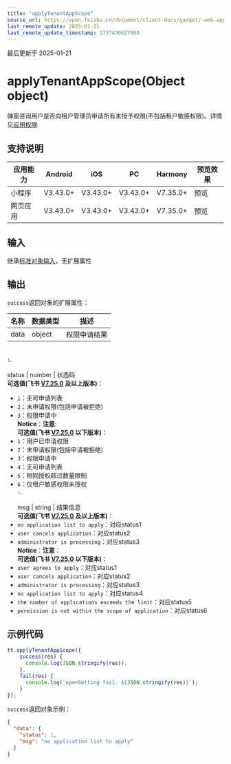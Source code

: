 ```yaml
---
title: "applyTenantAppScope"
source_url: https://open.feishu.cn/document/client-docs/gadget/-web-app-api/open-ability/authorize/applytenantappscope
last_remote_update: 2025-01-21
last_remote_update_timestamp: 1737430617000
---
```

最后更新于 2025-01-21

# applyTenantAppScope(Object object)

弹窗咨询用户是否向租户管理员申请所有未授予权限(不包括租户敏感权限)。详情见[应用权限](https://feishu.feishu.cn/docx/Qpshd2mj4oS5Z6x7y51coUlGnVW)

## 支持说明

应用能力 | Android | iOS | PC | Harmony | 预览效果
--- | --- | --- | --- | --- | ---
小程序 | V3.43.0+ | V3.43.0+ | V3.43.0+ | V7.35.0+ | 预览
网页应用 | V3.43.0+ | V3.43.0+ | V3.43.0+ | V7.35.0+ | 预览

## 输入
继承[标准对象输入](https://open.feishu.cn/document/uYjL24iN/ukzNy4SO3IjL5cjM)，无扩展属性

## 输出
`success`返回对象的扩展属性：

名称 | 数据类型 | 描述
--- | --- | ---
data | object | 权限申请结果
&emsp;  
                    ∟  
                &nbsp;  
                    status | number | 状态码  
**可选值(飞书 [V7.25.0](https://open.feishu.cn/document/uYjL24iN/uAjMuAjMuAjM/version-compatibility) 及以上版本)**：  
- `1`：无可申请列表  
- `2`：未申请权限(包括申请被拒绝)  
- `3`：权限申请中  
**Notice**：**注意**:             
**可选值(飞书 [V7.25.0](https://open.feishu.cn/document/uYjL24iN/uAjMuAjMuAjM/version-compatibility) 以下版本)**：  
-  `1`：用户已申请权限  
-  `2`：未申请权限(包括申请被拒绝)  
-  `3`：权限申请中  
-  `4`：无可申请列表  
-  `5`：相同授权超过数量限制  
-  `6`：仅租户敏感权限未授权
&emsp;  
                    ∟  
                &nbsp;  
                    msg | string | 结果信息  
**可选值(飞书 [V7.25.0](https://open.feishu.cn/document/uYjL24iN/uAjMuAjMuAjM/version-compatibility) 及以上版本)**：  
- `no application list to apply`：对应status1  
- `user cancels application`：对应status2  
- `administrator is processing`：对应status3  
**Notice**：**注意**：             
**可选值(飞书 [V7.25.0](https://open.feishu.cn/document/uYjL24iN/uAjMuAjMuAjM/version-compatibility) 以下版本)**：            
- `user agrees to apply`：对应status1  
- `user cancels application`：对应status2  
- `administrator is processing`：对应status3  
- `no application list to apply`：对应status4  
- `the number of applications exceeds the limit`：对应status5  
- `permission is not within the scope of application`：对应status6

## 示例代码

```js
tt.applyTenantAppScope({ 
    success(res) {
      console.log(JSON.stringify(res));
    },
    fail(res) {
      console.log(`openSetting fail: ${JSON.stringify(res)}`);
    }
});
```

`success`返回对象示例：
```json
{
  "data": {
    "status": 1,
    "msg": "no application list to apply"
  }
}
```
